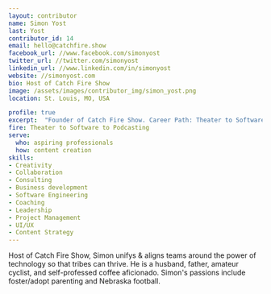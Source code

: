 ```yaml
---
layout: contributor
name: Simon Yost
last: Yost
contributor_id: 14
email: hello@catchfire.show
facebook_url: //www.facebook.com/simonyost
twitter_url: //twitter.com/simonyost
linkedin_url: //www.linkedin.com/in/simonyost
website: //simonyost.com
bio: Host of Catch Fire Show
image: /assets/images/contributor_img/simon_yost.png
location: St. Louis, MO, USA

profile: true
excerpt:  "Founder of Catch Fire Show. Career Path: Theater to Software to Podcasting"
fire: Theater to Software to Podcasting
serve:
  who: aspiring professionals
  how: content creation
skills:
- Creativity
- Collaboration
- Consulting
- Business development
- Software Engineering
- Coaching
- Leadership 
- Project Management
- UI/UX
- Content Strategy
---
```


Host of Catch Fire Show, Simon unifys & aligns teams around the power of technology so that tribes can thrive. He is a husband, father, amateur cyclist, and self-professed coffee aficionado. Simon's passions include foster/adopt parenting and Nebraska football.